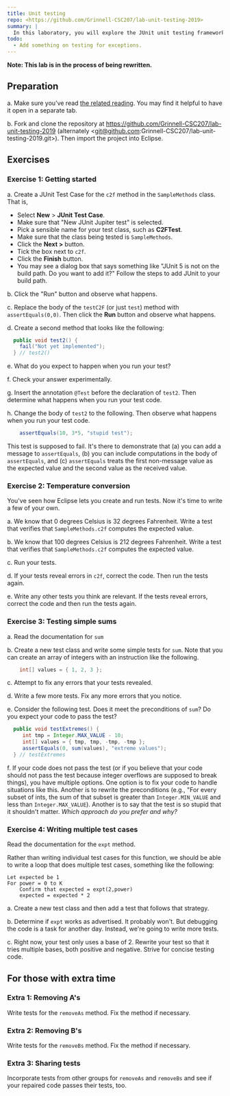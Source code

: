 ```yaml
---
title: Unit testing
repo: <https://github.com/Grinnell-CSC207/lab-unit-testing-2019>
summary: |
  In this laboratory, you will explore the JUnit unit testing framework, VSCodes's facilities for using JUnit, and the basics of Unit testing.
todo: 
  - Add something on testing for exceptions.
---
```


**Note: This lab is in the process of being rewritten.**

Preparation
-----------

a. Make sure you’ve read [the related reading](../readings/unit-testing).  You may find it helpful to have it open in a separate tab.

b. Fork and clone the repository at <https://github.com/Grinnell-CSC207/lab-unit-testing-2019> (alternately <git@github.com:Grinnell-CSC207/lab-unit-testing-2019.git>).  Then import the project into Eclipse.

Exercises
---------

### Exercise 1: Getting started

a. Create a JUnit Test Case for the `c2f` method in the `SampleMethods` class.  That is, 

* Select **New** > **JUnit Test Case**.
* Make sure that "New JUnit Jupiter test" is selected.
* Pick a sensible name for your test class, such as **C2FTest**.
* Make sure that the class being tested is `SampleMethods`.
* Click the **Next >** button.
* Tick the box next to `c2f`.
* Click the **Finish** button.
* You may see a dialog box that says something like "JUnit 5 is not on the build path.  Do you want to add it?"  Follow the steps to add JUnit to your build path.

b. Click the "Run" button and observe what happens.

c. Replace the body of the `testC2F` (or just `test`) method with `assertEquals(0,0)`.  Then click the **Run** button and observe what happens.

d. Create a second method that looks like the following:

```java
  public void test2() {
    fail("Not yet implemented");
  } // test2()
```

e. What do you expect to happen when you run your test?

f. Check your answer experimentally.

g. Insert the annotation `@Test` before the declaration of `test2`.  Then determine what happens when you run your test code.

h. Change the body of `test2` to the following.  Then observe what happens when you run your test code.

```java
    assertEquals(10, 3*5, "stupid test");
```

This test is supposed to fail.  It's there to demonstrate that (a) you can add a message to `assertEquals`, (b) you can include computations in the body of `assertEquals`, and (c) `assertEquals` treats the first non-message value as the expected value and the second value as the received value.

### Exercise 2: Temperature conversion

You've seen how Eclipse lets you create and run tests.  Now it's time to write a few of your own.

a. We know that 0 degrees Celsius is 32 degrees Fahrenheit.  Write a test that verifies that `SampleMethods.c2f` computes the expected value.

b. We know that 100 degrees Celsius is 212 degrees Fahrenheit.  Write a test that verifies that `SampleMethods.c2f` computes the expected value.

c. Run your tests.

d. If your tests reveal errors in `c2f`, correct the code.  Then run the tests again.

e. Write any other tests you think are relevant.  If the tests reveal errors, correct the code and then run the tests again.

### Exercise 3: Testing simple sums

a. Read the documentation for `sum`

b. Create a new test class and write some simple tests for `sum`.  Note that you can create an array of integers with an instruction like the following.

```java
    int[] values = { 1, 2, 3 };
```

c. Attempt to fix any errors that your tests revealed.

d. Write a few more tests.  Fix any more errors that you notice.

e. Consider the following test.  Does it meet the preconditions of `sum`?  Do you expect your code to pass the test?  

```java
  public void testExtremes() {
     int tmp = Integer.MAX_VALUE - 10;
     int[] values = { tmp, tmp, -tmp, -tmp };
     assertEquals(0, sum(values), "extreme values");
  } // testExtremes
```

f.  If your code does not pass the test (or if you believe that your code should not pass the test because integer overflows are supposed to break things), you have multiple options.  One option is to fix your code to handle situations like this.  Another is to rewrite the preconditions (e.g., "For every subset of ints, the sum of that subset is greater than `Integer.MIN_VALUE` and less than `Integer.MAX_VALUE`).  Another is to say that the test is so stupid that it shouldn't matter.  _Which approach do you prefer and why?_

### Exercise 4: Writing multiple test cases

Read the documentation for the `expt` method.

Rather than writing individual test cases for this function, we should be able to write a loop that does multiple test cases, something like the following:

```text
Let expected be 1
For power = 0 to K
    Confirm that expected = expt(2,power)
    expected = expected * 2
```

a. Create a new test class and then add a test that follows that strategy.

b. Determine if `expt` works as advertised.  It probably won't.  But debugging the code is a task for another day.  Instead, we're going to write more tests.

c. Right now, your test only uses a base of 2.  Rewrite your test so that it tries multiple bases, both positive and negative.  Strive for concise testing code.

For those with extra time
-------------------------

### Extra 1: Removing A's

Write tests for the `removeAs` method.  Fix the method if necessary.

### Extra 2: Removing B's

Write tests for the `removeBs` method.  Fix the method if necessary.

### Extra 3: Sharing tests

Incorporate tests from other groups for `removeAs` and `removeBs`
and see if your repaired code passes their tests, too.

